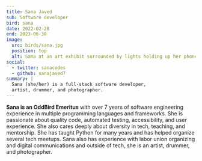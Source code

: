 ```yaml
---
title: Sana Javed
sub: Software developer
bird: sana
date: 2022-02-28
end: 2023-06-30
image:
  src: birds/sana.jpg
  position: top
  alt: Sana at an art exhibit surrounded by lights holding up her phone.
social:
  - twitter: sanacodes
  - github: sanajaved7
summary: |
  Sana (she/her) is a full-stack software developer,
  artist, drummer, and photographer.
---
```


**Sana is an OddBird Emeritus**
with over 7 years of software engineering experience in multiple
programming languages and frameworks. She is passionate about quality code,
automated testing, accessibility, and user experience. She also cares deeply
about diversity in tech, teaching, and mentorship. She has taught Python for
many years and has helped organize several tech meetups. Sana also has
experience with labor union organizing and digital communications and outside of
tech, she is an artist, drummer, and photographer.
